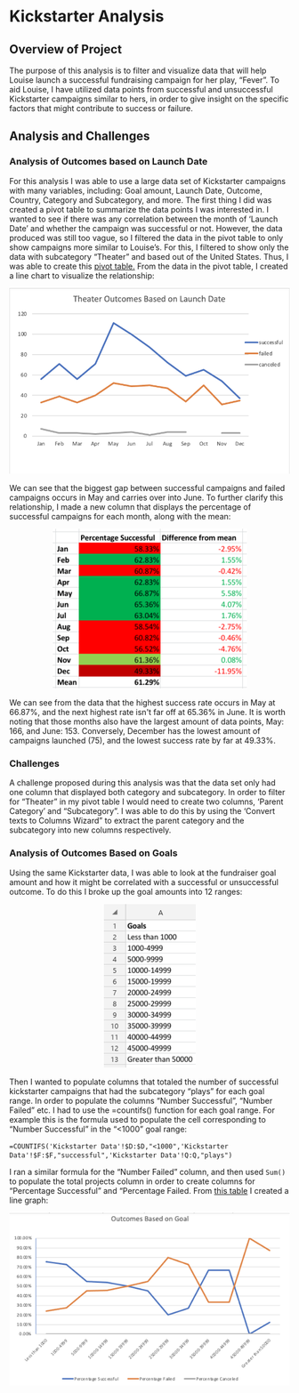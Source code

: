 # Kickstarter Analysis

## Overview of Project 
The purpose of this analysis is to filter and visualize data that will help Louise launch a successful fundraising campaign for her play, “Fever”. To aid Louise, I have utilized data points from successful and unsuccessful Kickstarter campaigns similar to hers, in order to give insight on the specific factors that might contribute to success or failure. 

## Analysis and Challenges

### Analysis of Outcomes based on Launch Date
For this analysis I was able to use a large data set of Kickstarter campaigns with many variables, including: Goal amount, Launch Date, Outcome, Country, Category and Subcategory, and more. The first thing I did was created a pivot table to summarize the data points I was interested in. I wanted to see if there was any correlation between the month of ‘Launch Date’ and whether the campaign was successful or not. However, the data produced was still too vague, so I filtered the data in the pivot table to only show campaigns more similar to Louise’s. For this, I filtered to show only the data with subcategory “Theater” and based out of the United States. Thus, I was able to create this [pivot table.](https://github.com/sd2wiebe/Kickstarter-Analysis-1/blob/main/Pivot%20Table.png)
From the data in the pivot table, I created a line chart to visualize the relationship: 

<p align="center"

![alttext](https://github.com/sd2wiebe/Kickstarter-Analysis-1/blob/main/Theater_Outcomes_vs_Launch.png)

</p>
We can see that the biggest gap between successful campaigns and failed campaigns occurs in May and carries over into June. To further clarify this relationship, I made a new column that displays the percentage of successful campaigns for each month, along with the mean:

<p align="center"

![alttext](https://github.com/sd2wiebe/Kickstarter-Analysis-1/blob/main/Launch%20Success%20percentages.png)

</p>
We can see from the data that the highest success rate occurs in May at 66.87%, and the next highest rate isn't far off at 65.36% in June. It is worth noting that those months also have the largest amount of data points, May: 166, and June: 153. Conversely, December has the lowest amount of campaigns launched (75), and the lowest success rate by far at 49.33%. 

### Challenges

A challenge proposed during this analysis was that the data set only had one column that displayed both category and subcategory. In order to filter for “Theater” in my pivot table I would need to create two columns, ‘Parent Category’ and “Subcategory”. I was able to do this by using the ‘Convert texts to Columns Wizard” to extract the parent category and the subcategory into new columns respectively. 

### Analysis of Outcomes Based on Goals

Using the same Kickstarter data, I was able to look at the fundraiser goal amount and how it might be correlated with a successful or unsuccessful outcome. To do this I broke up the goal amounts into 12 ranges:
<p align="center"

![alttext](https://github.com/sd2wiebe/Kickstarter-Analysis-1/blob/main/Goal%20Range.png)
</p>

Then I wanted to populate columns that totaled the number of successful kickstarter campaigns that had the subcategory “plays” for each goal range. In order to populate the columns “Number Successful”, “Number Failed” etc. I had to use the =countifs() function for each goal range. For example this is the formula used to populate the cell corresponding to “Number Successful” in the “<1000” goal range:
```
=COUNTIFS('Kickstarter Data'!$D:$D,"<1000",'Kickstarter Data'!$F:$F,"successful",'Kickstarter Data'!Q:Q,"plays")
```
I ran a similar formula for the “Number Failed” column, and then used ```Sum()``` to populate the total projects column in order to create columns for “Percentage Successful” and “Percentage Failed. From [this table](https://github.com/sd2wiebe/Kickstarter-Analysis-1/blob/main/Goals%20Percentage%20Table.png) I created a line graph:
<p align="center"

![alttext](https://github.com/sd2wiebe/Kickstarter-Analysis-1/blob/main/Outcomes_vs_Goals.png)
</p>








